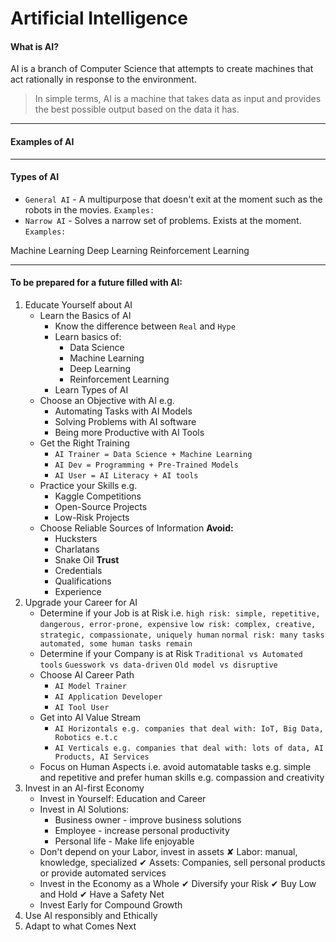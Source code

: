 # Artificial Intelligence
#### What is AI?

AI is a branch of Computer Science that attempts to create machines that act rationally in response to the environment.

> In simple terms, AI is a machine that takes data as input and provides the best possible output based on the data it has.

___
#### Examples of AI

___
#### Types of AI

- `General AI` - A multipurpose that doesn't exit at the moment such as the robots in the movies.
	`Examples:`
- `Narrow AI` - Solves a narrow set of problems. Exists at the moment.
  	`Examples:`

Machine Learning
Deep Learning
Reinforcement Learning

___
#### To be prepared for a future filled with AI:

1.  Educate Yourself about AI
	- Learn the Basics of AI
		- Know the difference between `Real` and `Hype`
		- Learn basics of:
			- Data Science
			- Machine Learning
			- Deep Learning 
			- Reinforcement Learning
		- Learn Types of AI
	- Choose an Objective with AI e.g.
		- Automating Tasks with AI Models
		- Solving Problems with AI software
		- Being more Productive with AI Tools
	- Get the Right Training
		- `AI Trainer = Data Science + Machine Learning`
		- `AI Dev = Programming + Pre-Trained Models`
		- `AI User = AI Literacy + AI tools`
	- Practice your Skills e.g.
		- Kaggle Competitions
		- Open-Source Projects
		- Low-Risk Projects
	- Choose Reliable Sources of Information
		**Avoid:**
		- Hucksters
		- Charlatans
		- Snake Oil
		**Trust**
		- Credentials
		- Qualifications
		- Experience
2. Upgrade your Career for AI
	- Determine if your Job is at Risk i.e. 
		`high risk: simple, repetitive, dangerous, error-prone, expensive`
		`low risk: complex, creative, strategic, compassionate, uniquely human`
		`normal risk: many tasks automated, some human tasks remain`
	- Determine if your Company is at Risk
		`Traditional vs Automated tools`
		`Guesswork vs data-driven`
		`Old model vs disruptive`
	- Choose AI Career Path
		- `AI Model Trainer`
		- `AI Application Developer`
		- `AI Tool User`
	- Get into AI Value Stream
		- `AI Horizontals e.g. companies that deal with: IoT, Big Data, Robotics e.t.c`
		- `AI Verticals e.g. companies that deal with: lots of data, AI Products, AI Services`
	- Focus on Human Aspects i.e. avoid automatable tasks e.g. simple and repetitive and prefer human skills e.g. compassion and creativity
3. Invest in an AI-first Economy
	- Invest in Yourself: Education and Career
	- Invest in AI Solutions:
		- Business owner - improve business solutions
		- Employee - increase personal productivity
		- Personal life - Make life enjoyable
	- Don't depend on your Labor, invest in assets
		<span class="unchecked">✘</span>    Labor: manual, knowledge, specialized
		<span class="checked">✔</span> Assets: Companies, sell personal products or provide automated services
	- Invest in the Economy as a Whole
		<span class="checked">✔</span> Diversify your Risk
		<span class="checked">✔</span> Buy Low and Hold
		<span class="checked">✔</span> Have a Safety Net
	- Invest Early for Compound Growth
4. Use AI responsibly and Ethically
5. Adapt to what Comes Next
